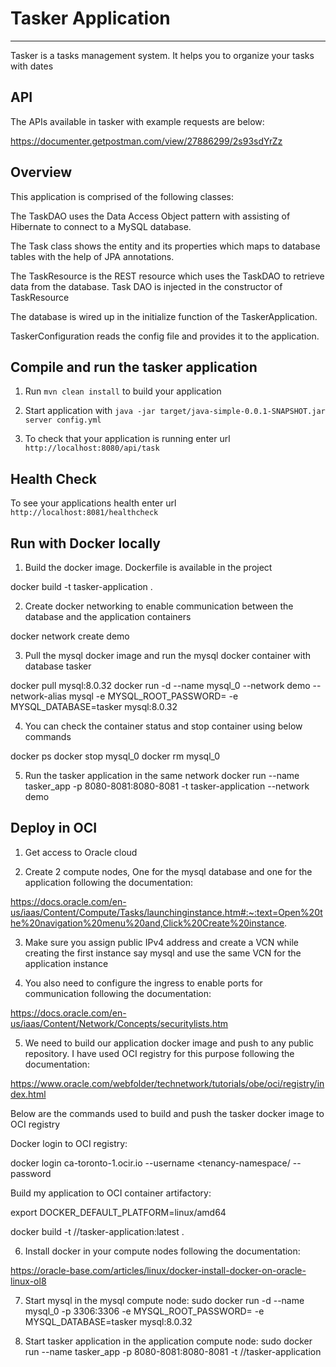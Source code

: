 # Tasker Application
---

Tasker is a tasks management system.
It helps you to organize your tasks with dates

API
----

The APIs available in tasker with example requests are below:

https://documenter.getpostman.com/view/27886299/2s93sdYrZz


Overview
---

This application is comprised of the following classes:

The TaskDAO uses the Data Access Object pattern with assisting of Hibernate to connect to a MySQL database.

The Task class shows the entity and its properties which maps to database tables with the help of JPA annotations.

The TaskResource is the REST resource which uses the TaskDAO to retrieve data from the database. Task DAO is injected in the constructor of TaskResource

The database is wired up in the initialize function of the TaskerApplication.

TaskerConfiguration reads the config file and provides it to the application.


Compile and run the tasker application
---

1. Run `mvn clean install` to build your application

2. Start application with `java -jar target/java-simple-0.0.1-SNAPSHOT.jar server config.yml`

3. To check that your application is running enter url `http://localhost:8080/api/task`


Health Check
---

To see your applications health enter url `http://localhost:8081/healthcheck`



Run with Docker locally
---

1. Build the docker image. Dockerfile is available in the project

docker  build -t tasker-application .

2. Create docker networking to enable communication between the database and the application containers

 docker network create demo
 
3. Pull the mysql docker image and run the mysql docker container with database tasker
 
 docker pull mysql:8.0.32
 docker run -d --name mysql_0 --network demo --network-alias mysql -e MYSQL_ROOT_PASSWORD=<password> -e MYSQL_DATABASE=tasker mysql:8.0.32
 
4. You can check the container status and stop container using below commands
 
docker ps
docker stop mysql_0
docker rm mysql_0

5. Run the tasker application in the same network
docker run --name tasker_app -p 8080-8081:8080-8081 -t tasker-application --network demo


Deploy in OCI
---

1. Get access to Oracle cloud

2. Create 2 compute nodes, One for the mysql database and one for the application following the documentation:

https://docs.oracle.com/en-us/iaas/Content/Compute/Tasks/launchinginstance.htm#:~:text=Open%20the%20navigation%20menu%20and,Click%20Create%20instance.

3. Make sure you assign public IPv4 address and create a VCN while creating the first instance say mysql and use the same VCN for the application instance

4. You also need to configure the ingress to enable ports for communication following the documentation:

https://docs.oracle.com/en-us/iaas/Content/Network/Concepts/securitylists.htm

5. We need to build our application docker image and push to any public repository. I have used OCI registry for this purpose following the documentation:

https://www.oracle.com/webfolder/technetwork/tutorials/obe/oci/registry/index.html

Below are the commands used to build and push the tasker docker image to OCI registry

Docker login to OCI registry:

docker login ca-toronto-1.ocir.io --username <tenancy-namespace/<username>  --password <password>

Build my application to OCI container artifactory:

export DOCKER_DEFAULT_PLATFORM=linux/amd64

docker build -t <registry>/<namespace>/tasker-application:latest .

6. Install docker in your compute nodes following the documentation:

https://oracle-base.com/articles/linux/docker-install-docker-on-oracle-linux-ol8


7. Start mysql in the mysql compute node:
sudo docker run -d   --name mysql_0  -p 3306:3306 -e MYSQL_ROOT_PASSWORD=<password> -e MYSQL_DATABASE=tasker mysql:8.0.32

8. Start tasker application in the application compute node:
sudo docker run --name tasker_app -p 8080-8081:8080-8081 -t <registry>/<namespace>/tasker-application





